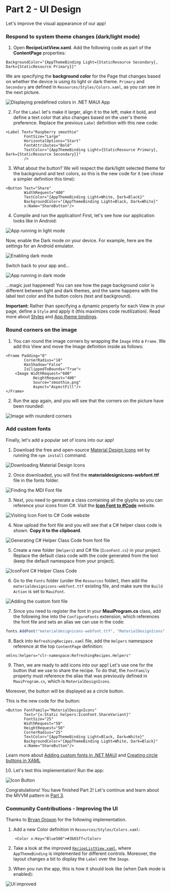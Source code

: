 # Part 2 - UI Design
Let's improve the visual appearance of our app! 

### Respond to system theme changes (dark/light mode)
1. Open **RecipeListView.xaml**. Add the following code as part of the **ContentPage** properties:

```xaml
BackgroundColor="{AppThemeBinding Light={StaticResource Secondary}, Dark={StaticResource Primary}}"
```

We are specifying the **background color** for the Page that changes based on whether the device is using its light or dark theme. `Primary` and `Secondary` are defined in `Resources/Styles/Colors.xaml`, as you can see in the next picture. 

![Displaying predefined colors in .NET MAUI App](/Art/20-StyleColors.png)

2. For the `Label` let's make it larger, align it to the left, make it bold, and define a text color that also changes based on the user's theme preference. Replace the previous `Label` definition with this new code:

```xaml
<Label Text="Raspberry smoothie"
        FontSize="Large"
        HorizontalOptions="Start"
        FontAttributes="Bold"
        TextColor="{AppThemeBinding Light={StaticResource Primary}, Dark={StaticResource Secondary}}"
        />
```

3. What about the button? We will respect the dark/light selected theme for the background and text colors, so this is the new code for it (we chose a simpler definition this time):


```xaml
<Button Text="Share"
        WidthRequest="400"
        TextColor="{AppThemeBinding Light=White, Dark=Black}"
        BackgroundColor="{AppThemeBinding Light=Black, Dark=White}"
        x:Name="ShareButton"/>
```

4. Compile and run the application! First, let's see how our application looks like in Android:

![App running in light mode](/Art/21-AppRunningInLightMode.png)

Now, enable the Dark mode on your device. For example, here are the settings for an Android emulator.

![Enabling dark mode](/Art/22-EnablingDarkMode.png)

Switch back to your app and... 

![App running in dark mode](/Art/23-AppRunningInDarkMode.png)

...magic just happened! You can see how the page background color is different between light and dark themes, and the same happens with the label text color and the button colors (text and background).

**Important:** Rather than specifying a dynamic property for each View in your page, define a `Style` and apply it (this maximizes code reutilization). Read more about [Styles](https://learn.microsoft.com/en-us/dotnet/maui/user-interface/styles/xaml) and [App theme bindings](https://learn.microsoft.com/en-us/dotnet/maui/user-interface/system-theme-changes). 


### Round corners on the image

1. You can round the image corners by wrapping the `Image` into a `Frame`. We add this View and move the Image definition inside as follows:

```xaml
<Frame Padding="0"
        CornerRadius="18"
        HasShadow="False"
        IsClippedToBounds="True">
    <Image WidthRequest="600"
            HeightRequest="400"
            Source="smoothie.png"
            Aspect="AspectFill"/>
</Frame>
```

2. Run the app again, and you will see that the corners on the picture have been rounded:

![Image with rounderd corners](/Art/24-RoundImageCorners.png)

### Add custom fonts
Finally, let's add a popular set of icons into our app! 

1. Download the free and open-source [Material Design Icons](https://pictogrammers.com/library/mdi/) set by running the `npm install` command.

![Downloading Material Design Icons](/Art/25-DownloadMDIFont.png)

2. Once downloaded, you will find the **materialdesignicons-webfont.ttf** file in the fonts folder.

![Finding the MDI Font file](/Art/26-MDIFontFile.png)

3. Next, you need to generate a class containing all the glyphs so you can reference your icons from C#. Visit the **[Icon Font to #Code](https://andreinitescu.github.io/IconFont2Code/)** website.

![Visiting Icon Font to C# Code website](/Art/27-IconFontToCSharpCode.png)

4. Now upload the font file and you will see that a C# helper class code is shown. **Copy it to the clipboard**.

![Generating C# Helper Class Code from font file](/Art/28-MDIHelperClassCode.png)

5. Create a new folder (`Helpers`) and C# file (`IconFont.cs`) in your project. Replace the default class code with the code generated from the tool (keep the default namespace from your project).

![IconFont C# Helper Class Code](/Art/29-IconFontClassCode.png)

6. Go to the `Fonts` folder (under the `Resources` folder), then add the `materialdesignicons-webfont.ttf` existing file, and make sure the `Build Action` is set to `MauiFont`.

![Adding the custom font file](/Art/30-AddFontFile.png)

7. Since you need to register the font in your **MauiProgram.cs** class, add the following line into the `ConfigureFonts` extension, which references the font file and sets an alias we can use in the code:

```csharp
fonts.AddFont("materialdesignicons-webfont.ttf", "MaterialDesignIcons");
```

8. Back into `RefreshingRecipes.xaml` file, add the `Helpers` namespace reference at the top `ContentPage` definition:

```xaml
xmlns:helpers="clr-namespace:RefreshingRecipes.Helpers"
```

9. Then, we are ready to add icons into our app! Let's use one for the button that we use to share the recipe. To do that, the `FontFamily` property must reference the alias that was previously defined in `MauiProgram.cs`, which is `MaterialDesignIcons`.

Moreover, the button will be displayed as a circle button.

This is the new code for the button:

```xaml
<Button FontFamily="MaterialDesignIcons" 
        Text="{x:Static helpers:IconFont.ShareVariant}"
        FontSize="25"
        WidthRequest="50"
        HeightRequest="50"
        CornerRadius="25"
        TextColor="{AppThemeBinding Light=Black, Dark=White}"
        BackgroundColor="{AppThemeBinding Light=White, Dark=Black}"
        x:Name="ShareButton"/>
```

Learn more about [Adding custom fonts in .NET MAUI](https://cedricgabrang.medium.com/custom-fonts-material-design-icons-in-net-maui-acf59c9f98fe) and [Creating circle buttons in XAML](https://askxammy.com/easy-way-to-create-circle-buttons-in-xamarin-forms/)

10. Let's test this implementation! Run the app:

![Icon Button](/Art/31-IconButton.png)

Congratulations! You have finished Part 2! Let's continue and learn about the MVVM pattern in [Part 3](/Part3-MVVM/README.md).

### Community Contributions - Improving the UI

Thanks to [Bryan Oroxon](https://github.com/BryanOroxon/) for the following implementation.

1. Add a new Color definition in `Resources/Styles/Colors.xaml`:

```xaml
    <Color x:Key="Blue500">#3b65ff</Color>
```

2. Take a look at the improved [`RecipeListView.xaml`](/Part3-MVVM/RefreshingRecipes/Views/RecipeListView.xaml), where `AppThemeBinding` is implemented for different controls. Moreover, the layout changes a bit to display the `Label` over the `Image`. 

3. When you run the app, this is how it should look like (when Dark mode is enabled):

![UI improved](/Art/32-ImprovingUI.png)
